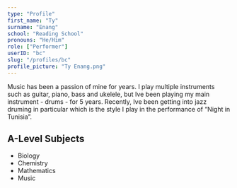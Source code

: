 ```yaml
---
type: "Profile"
first_name: "Ty"
surname: "Enang"
school: "Reading School"
pronouns: "He/Him"
role: ["Performer"]
userID: "bc"
slug: "/profiles/bc"
profile_picture: "Ty Enang.png"
---
```


Music has been a passion of mine for years. I play multiple instruments such as guitar, piano, bass and ukelele, but Ive been playing my main instrument - drums - for 5 years. Recently, Ive been getting into jazz druming in particular which is the style I play in the performance of “Night in Tunisia”. 

## A-Level Subjects
- Biology
- Chemistry
- Mathematics 
- Music